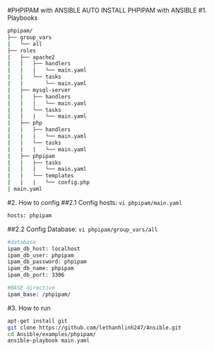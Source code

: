 #PHPIPAM with ANSIBLE
AUTO INSTALL PHPIPAM with ANSIBLE
#1. Playbooks
```sh
phpipam/
├── group_vars
|   └── all
├── roles
|   ├── apache2
|   |   ├── handlers
|   |   |   └── main.yaml
|   |   └── tasks
|   |       └── main.yaml
|   ├── mysql-server
|   |   ├── handlers
|   |   |   └── main.yaml
|   |   └── tasks
|   |   |   └── main.yaml
|   ├── php
|   |   ├── handlers
|   |   |   └── main.yaml
|   |   └── tasks
|   |   |   └── main.yaml
|   ├── phpipam
|   |   ├── tasks
|   |   |   └── main.yaml
|   |   └── templates
|   |   |   └── config.php
| main.yaml
```

#2. How to config
##2.1 Config hosts: `vi phpipam/main.yaml`
```sh
hosts: phpipam
```

##2.2 Config Database: `vi phpipam/group_vars/all`
```sh
#database
ipam_db_host: localhost
ipam_db_user: phpipam
ipam_db_password: phpipam
ipam_db_name: phpipam
ipam_db_port: 3306

#BASE directive
ipam_base: /phpipam/
```

#3. How to run
```sh
apt-get install git
git clone https://github.com/lethanhlinh247/Ansible.git
cd Ansible/examples/phpipam/
ansible-playbook main.yaml
```

